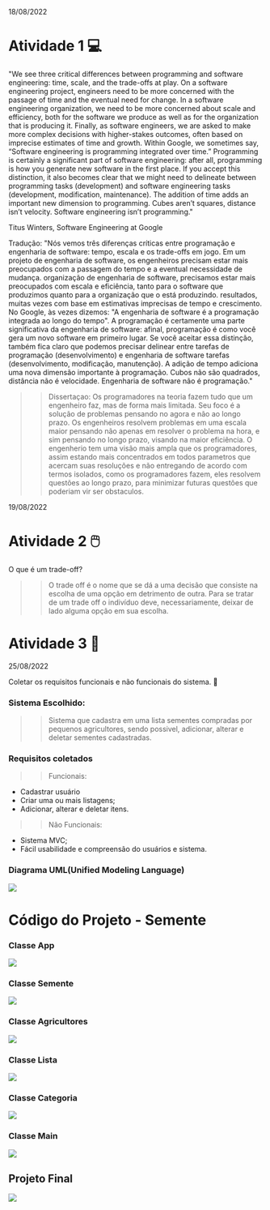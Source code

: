 18/08/2022
# Atividade 1 :computer:
"We see three critical differences between programming and software engineering: time, scale, and the trade-offs at play. On a software engineering project, engineers need to be more concerned with the passage of time and the eventual need for change. In a software engineering organization, we need to be more concerned about scale and efficiency, both for the software we produce as well as for the organization that is producing it. Finally, as software engineers, we are asked to make more complex decisions with higher-stakes outcomes, often based on imprecise estimates of time and growth. Within Google, we sometimes say, “Software engineering is programming integrated over time.” Programming is certainly a significant part of software engineering: after all, programming is how you generate new software in the first place. If you accept this distinction, it also becomes clear that we might need to delineate between programming tasks (development) and software engineering tasks (development, modification, maintenance). The addition of time adds an important new dimension to programming. Cubes aren’t squares, distance isn’t velocity. Software engineering isn’t programming."

Titus Winters, Software Engineering at Google


 Tradução: "Nós vemos três diferenças críticas entre programação e engenharia de software: tempo, escala e os trade-offs em jogo. Em um projeto de engenharia de software, os engenheiros precisam estar mais preocupados com a passagem do tempo e a eventual necessidade de mudança. organização de engenharia de software, precisamos estar mais preocupados com escala e eficiência, tanto para o software que produzimos quanto para a organização que o está produzindo. resultados, muitas vezes com base em estimativas imprecisas de tempo e crescimento. No Google, às vezes dizemos: "A engenharia de software é a programação integrada ao longo do tempo". A programação é certamente uma parte significativa da engenharia de software: afinal, programação é como você gera um novo software em primeiro lugar. Se você aceitar essa distinção, também fica claro que podemos precisar delinear entre tarefas de programação (desenvolvimento) e engenharia de software tarefas (desenvolvimento, modificação, manutenção). A adição de tempo adiciona uma nova dimensão importante à programação. Cubos não são quadrados, distância não é velocidade. Engenharia de software não é programação."


>> Dissertaçao: Os programadores na teoria fazem tudo que um engenheiro faz, mas de forma mais limitada. Seu foco é a solução de problemas pensando no agora e não ao longo prazo. Os engenheiros resolvem problemas em uma escala maior pensando não apenas em resolver o problema na hora, e sim pensando no longo prazo, visando na maior eficiência. O engenherio tem uma visão mais ampla que os programadores, assim estando mais concentrados em todos parametros que acercam suas resoluções e não entregando de acordo com termos isolados, como os programadores fazem, eles resolvem questões ao longo prazo, para minimizar futuras questões que poderiam vir ser obstaculos. 

19/08/2022

# Atividade 2 	:computer_mouse:
O que é um trade-off? 

>> O trade off é o nome que se dá a uma decisão que consiste na escolha de uma opção em detrimento de outra. Para se tratar de um trade off o indivíduo deve, necessariamente, deixar de lado alguma opção em sua escolha.


# Atividade 3 	:electric_plug:

25/08/2022

Coletar os requisitos funcionais e não funcionais do sistema. :seedling:

### Sistema Escolhido:
> > Sistema que cadastra em uma lista sementes compradas por pequenos agricultores, sendo possivel, adicionar, alterar e deletar sementes cadastradas. 

### Requisitos coletados
> > Funcionais:
- Cadastrar usuário
- Criar uma ou mais listagens;
- Adicionar, alterar e deletar itens.

> > Não Funcionais:
- Sistema MVC;
- Fácil usabilidade e compreensão do usuários e sistema.

### Diagrama UML(Unified Modeling Language)
<img src = "https://github.com/deborataira/Bertoti/Engenharia I/Classe.png"/>


# Código do Projeto - Semente 
### Classe App
<img src = "https://github.com/deborataira/Bertoti/imagens/App.png " />

### Classe Semente
<img src = "https://github.com/deborataira/Bertoti/imagens/Semente.png " />

### Classe Agricultores
<img src = "https://github.com/deborataira/Bertoti/imagens/Agricultores.png " />

### Classe Lista
<img src = "https://github.com/deborataira/Bertoti/imagens/Lista.png " />

### Classe Categoria
<img src = "https://github.com/deborataira/Bertoti/imagens/Categoria.png " />

### Classe Main 
<img src = "https://github.com/deborataira/Bertoti/imagens/Main.png " />

## Projeto Final
<img src = "https://github.com/deborataira/Bertoti/imagens/Final.png " />

 

    
   





